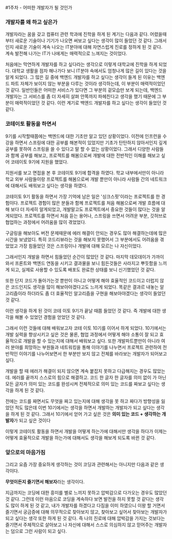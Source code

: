 #1주차 - 어떠한 개발자가 될 것인가

### 개발자를 왜 하고 싶은가

개발자라는 꿈을 갖고 컴퓨터 관련 학과에 진학을 하게 된 계기는 다음과 같다.
어렸을때부터 새로운 기술이나 기기가 나오면 써보고 싶다는 생각이 많이 들었던 것 같다. 그래서인지 새로운 기술이 계속 나오는 IT분야에 대해 자연스럽게 진로를 정하게 된 것 같다. 계속 발전해 나가는 IT가 나에게는 매력적으로 느껴지는 것이었다.

처음에는 막연하게 개발자를 하고 싶다라는 생각으로 이렇게 대학교에 진학을 하게 되었다.
대학교 생활을 점차 해나가다 보니 IT분야 속에서도 엄청나게 많은 길이 있다는 것을 알게 되었다. 그 많은 길 중에 백엔드 개발자를 하고 싶다는 생각이 들게 된 이유는 백엔드 파트 자체가 보이지 않는 부분을 다루는 것이라 생각하는데, 이 부분이 매력적이었던 것 같다. 일반인들은 어떠한 서비스가 있다면 그 부분의 겉모습만 보게 되는데, 백엔드 개발자는 그 서비스를 좀 더 자세히 살펴 안쪽까지 파헤친다고 생각을 했기 때문에 그 부분이 매력적이었던 것 같다. 
이런 계기로 백엔드 개발자를 하고 싶다는 생각이 들었던 것 같다.

### 코테이토 활동을 하면서
9기를 시작할때쯤에는 백엔드에 대한 기초만 알고 있던 상황이었다. 이전에 인프런을 수강을 하면서 스프링에 대한 공부를 해본적이 있었지만 기초가 탄탄하지 않아서인지 깊게 공부를 못하여 스프링을 쓸 수 있다고 말 할 수 없는 상황이었다. 그래서 디양한 사람들과 함께 공부를 해보고, 프로젝트를 해봄으로써 개발에 대한 전반적인 이해를 해보고 싶어 코테이토 9기에 지원을 했었다.

지원서를 보고 면접을 본 후 코테이토 9기에 합격을 하였다.
학교 내부에서만이 아니라 학교 외부 사람들이랑 프로젝트를 해봄으로써 개발 뿐만이 아니라 사람들 간의 네트워크에 대해서도 배워보고 싶다는 생각을 하였다.

코테이토 9기 활동을 하면서 가장 기억에 남은 일은 '싱크스핏'이라는 프로젝트를 한 경험이다.
프로젝트 경험이 많은 분들과 함께 프로젝트를 처음 해봄으로써 개발 흐름에 대해 보다 더 자세히 알게되었고, 개발말고도 프로젝트에서 중요한 것들이 많다는 것을 알게되었다.
프로젝트를 하면서 처음 듣는 용어나, 스프링을 쓰면서 어려운 부분, 깃허브로 협업하는 과정에서 어려움을 많이 겪었었다.

구글링을 해보아도 버전 문제때문에 에러 해결이 안되는 경우도 많아 해결하는데에 많은 시간을 보냈었디. 특히 코드리뷰라는 것을 해보지 못했어서 그 부분에서도 어려움을 겪었었고 가장 힘들었던 것은 스프링이나 개발에 대해 모르는 나 자신이었다.

그래서인지 개발을 하면서 힘들었던 순간이 많았던 것 같다.
마지막 데모데이가 가까이와서 프론트와 백엔드 연동을 시키고 결과물을 보니 힘든것들은 사라지고 뿌듯함을 느끼게 되고, 실제로 사용할 수 있도록 배포도 완료한 상태를 보니 신기했었던 것 같다.

또한 단지 코드가 돌아가는것 뿐만이 아니고 어떻게 해야 효율적인 코드이고 더럽지 않은 코드인지도 생각을 많이 해보아야겠다고도 느끼게 되었다.
똑같은 결과르 내놓는 알고리즘이라 하더라도 좀 더 효율적인 알고리즘을 구현을 해보아야겠다는 생각이 들었던 것 같다.


이런 생각을 하게 된 것이 코테 이토 9기가 끝날 때쯤 들었던 것 같다.
즉 개발에 대한 생각을 해볼 수 있었던 경험을 얻었던 것 같다.

그래서 이런 것들에 대해 배워보고자 코테 이토 10기를 이어서 하게 되었다.
10기에서는 개발 실력을 향상시키고 싶은 것은 물론, 협업 과정에서 어떻게 해야 소통이 잘 되고 효율적으로 개발을 할 수 있는지에 대해서 배워보고 싶다.
또한 개발파트뿐만이 아니라 여러 분야를 희망하는 부원들과 네트워킹을 통해 이야기를 나누면서 프로젝트 관련하여 전반적인 이야기를 나누어보면서 한 부분만 보지 않고 전체를 바라보는 개발자가 되어보고 싶다.



개발을 할 때 에러가 해결이 되지 않으면 계속 붙잡지 못하고 다급해지는 경우도 많았는데. 에러를 끝까지 스스로의 힘으로 해결하고. 코드 한 글자 한 글자를 의미 없이 가 아닌 모든 글자가 의미 있는 코드를 완성시켜 전체적으로 의미 있는 코드를 짜보고 싶다는 생각을 하게 된 것 같다.

전에는 코드를 짜면서도 무엇을 짜고 있는지에 대해 생각을 못 하고 짜다가 방향성을 잃었던 적도 많은데 이번 10기에서는 생각을 하면서 개발하는 개발자가 되고 싶다는 생각을 하게 된 것 같다.
그래서 10기에서 얻어 가고 싶은 것은 **의미 있는 코드 + 생각하는 개발자**가 되고 싶은 것이다

이렇게 코테이토 활동을 하면서 개발을 어떻게 하는가에 대해서만 생각을 하다가 이제는 어떻게 효율적으로 개발을 하는가에 대해서도 생각을 해보게 되도록 바뀐 것 같다.

### 앞으로의 마음가짐
그리고 요즘 가장 중요하게 생각하는 것이 코딩과 관련해서는 아니지만 다음과 같은 생각이다.

**무엇이든지 즐기면서 해보자**라는 생각이다.

지금까지는 코딩에 대한 흥미를 별로 느끼지 못하고 압박감으로 다가오는 경우도 많았던 것 같다. 그런데 이런 마음으로 코딩을 계속하다 보면 발전을 하지 못할 것 같다는 생각도 많이 하게 된 것 같고, 내가 개발자를 하겠다고 다짐을 이미 하였으니 이왕 할 거면서 즐기면서 궁금증에 대해 의무적으로 찾아보지 않고, 찾아보고 싶어서 찾아보는 개발자가 되고 싶다는 생각 또한 하게 된 것 같다.
즉 나의 진로에 대해 압박감을 가지는 것보다는 즐기면서 주체적으로 살아보고 나 자신에 대해서 스스로 의심하지 않고 믿어주는 개발자는 덤으로 그런 사람이 되고 싶다.






